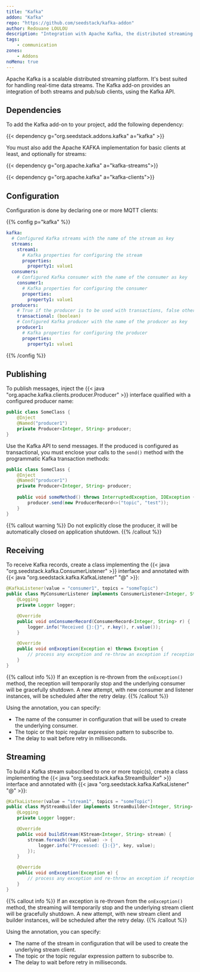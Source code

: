 ```yaml
---
title: "Kafka"
addon: "Kafka"
repo: "https://github.com/seedstack/kafka-addon"
author: Redouane LOULOU
description: "Integration with Apache Kafka, the distributed streaming platform."
tags:
    - communication
zones:
    - Addons
noMenu: true    
---
```


Apache Kafka is a scalable distributed streaming platform. It's best suited for handling real-time data streams. The 
Kafka add-on provides an integration of both streams and pub/sub clients, using the Kafka API.

## Dependencies

To add the Kafka add-on to your project, add the following dependency: 

{{< dependency g="org.seedstack.addons.kafka" a="kafka" >}}

You must also add the Apache KAFKA implementation for basic clients at least, and optionally for streams: 

{{< dependency g="org.apache.kafka" a="kafka-streams">}}

{{< dependency g="org.apache.kafka" a="kafka-clients">}}

## Configuration

Configuration is done by declaring one or more MQTT clients:

{{% config p="kafka" %}}
```yaml
kafka:
  # Configured Kafka streams with the name of the stream as key
  streams:
    stream1:
      # Kafka properties for configuring the stream
      properties:
        property1: value1
  consumers:
    # Configured Kafka consumer with the name of the consumer as key
    consumer1:
      # Kafka properties for configuring the consumer
      properties:
        property1: value1
  producers:
    # True if the producer is to be used with transactions, false otherwise
    transactional: (boolean)
    # Configured Kafka producer with the name of the producer as key
    producer1:
      # Kafka properties for configuring the producer
      properties:
        property1: value1

```
{{% /config %}}
    

## Publishing 

To publish messages, inject the {{< java "org.apache.kafka.clients.producer.Producer" >}} interface qualified with a 
configured producer name:

```java
public class SomeClass {
    @Inject
    @Named("producer1")
    private Producer<Integer, String> producer;
}
```

Use the Kafka API to send messages. If the produced is configured as transactional, you must enclose your calls to the 
`send()` method with the programmatic Kafka transaction methods:

```java
public class SomeClass {
    @Inject
    @Named("producer1")
    private Producer<Integer, String> producer;
    
    public void someMethod() throws InterruptedException, IOException {
        producer.send(new ProducerRecord<>("topic", "test"));
    }
}
```

{{% callout warning %}}
Do not explicitly close the producer, it will be automatically closed on application shutdown.
{{% /callout %}}

## Receiving

To receive Kafka records, create a class implementing the {{< java "org.seedstack.kafka.ConsumerListener" >}}
interface and annotated with {{< java "org.seedstack.kafka.KafkaListener" "@" >}}:

```java
@KafkaListener(value = "consumer1", topics = "someTopic")
public class MyConsumerListener implements ConsumerListener<Integer, String> {
    @Logging
    private Logger logger;

    @Override
    public void onConsumerRecord(ConsumerRecord<Integer, String> r) {
        logger.info("Received {}:{}", r.key(), r.value());
    }

    @Override
    public void onException(Exception e) throws Exception {
        // process any exception and re-throw an exception if reception must be temporary stopped 
    }
}
```

{{% callout info %}}
If an exception is re-thrown from the `onException()` method, the reception will temporarily stop and the underlying
consumer will be gracefully shutdown. A new attempt, with new consumer and listener instances, will be scheduled after
the retry delay. 
{{% /callout %}}

Using the annotation, you can specify:

* The name of the consumer in configuration that will be used to create the underlying consumer.
* The topic or the topic regular expression pattern to subscribe to.
* The delay to wait before retry in milliseconds.

## Streaming

To build a Kafka stream subscribed to one or more topic(s), create a class implementing the {{< java "org.seedstack.kafka.StreamBuilder" >}}
interface and annotated with {{< java "org.seedstack.kafka.KafkaListener" "@" >}}:

```java
@KafkaListener(value = "stream1", topics = "someTopic")
public class MyStreamBuilder implements StreamBuilder<Integer, String> {
    @Logging
    private Logger logger;

    @Override
    public void buildStream(KStream<Integer, String> stream) {
        stream.foreach((key, value) -> {
            logger.info("Processed: {}:{}", key, value);
        });
    }

    @Override
    public void onException(Exception e) {
        // process any exception and re-throw an exception if reception must be temporary stopped 
    }
}

```

{{% callout info %}}
If an exception is re-thrown from the `onException()` method, the streaming will temporarily stop and the underlying
stream client will be gracefully shutdown. A new attempt, with new stream client and builder instances, will be 
scheduled after the retry delay. 
{{% /callout %}}

Using the annotation, you can specify:

* The name of the stream in configuration that will be used to create the underlying stream client.
* The topic or the topic regular expression pattern to subscribe to.
* The delay to wait before retry in milliseconds.
